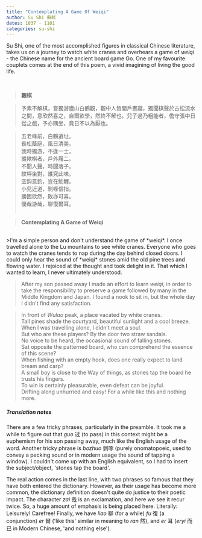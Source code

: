 ```yaml
---
title: "Contemplating A Game Of Weiqi"
author: Su Shi 蘇軾
dates: 1037 - 1101
categories: su-shi
---
```

Su Shi, one of the most accomplished figures in classical Chinese literature, takes us on a journey to watch white cranes and overhears a game of *weiqi*<!--more--> - the Chinese name for the ancient board game Go. One of my favourite couplets comes at the end of this poem, a vivid imagining of living the good life.
  
<br>
  
>**觀棋**

  
>予素不解棋，嘗獨游廬山白鶴觀，觀中人皆闔戶晝寢，獨聞棋聲於古松流水之間，意欣然喜之，自爾欲學，然終不解也。兒子過乃粗能者，儋守張中日從之戲，予亦隅坐，竟日不以為厭也。
  
>五老峰前，白鶴遺址。<br>
>長松蔭庭，風日清美。<br>
>我時獨游，不逢一士。<br>
>誰歟棋者，戶外屨二。<br>
>不聞人聲，時聞落子。<br>
>紋枰坐對，誰究此味。<br>
>空鈎意釣，豈在魴鯉。<br>
>小兒近道，剝啄信指。<br>
>勝固欣然，敗亦可喜。<br>
>優哉游哉，聊復爾耳。<br> <br>

>**Contemplating A Game of Weiqi**
<br>      
>I'm a simple person and don't understand the game of *weiqi*. I once travelled alone to the Lu mountains to see white cranes. Everyone who goes to watch the cranes tends to nap during the day behind closed doors. I could only hear the sound of *weiqi* stones amid the old pine trees and flowing water. I rejoiced at the thought and took delight in it. That which I wanted to learn, I never ultimately understood. 
    
>After my son passed away I made an effort to learn *weiqi*, in order to take the responsibility to preserve a game followed by many in the Middle Kingdom and Japan. I found a nook to sit in, but the whole day I didn't find any satisfaction.
    
>In front of *Wulao* peak, a place vacated by white cranes. <br>
>Tall pines shade the courtyard, beautiful sunlight and a cool breeze. <br>
>When I was travelling alone, I didn't meet a soul. <br>
>But who are these players? By the door two straw sandals. <br>
>No voice to be heard, the occasional sound of falling stones. <br>
>Sat opposite the patterned board, who can comprehend the essence of this scene? <br>
>When fishing with an empty hook, does one really expect to land bream and carp? <br>
>A small boy is close to the Way of things, as stones tap the board he trusts his fingers. <br>
>To win is certainly pleasurable, even defeat can be joyful. <br>
>Drifting along unhurried and easy! For a while like this and nothing more. <br>

##### Translation notes

There are a few tricky phrases, particularly in the preamble. It took me a while to figure out that *guo* 过 (to pass) in this context might be a euphemism for his son passing away, much like the English usage of the word. Another tricky phrase is *bozhuo* 剝啄 (purely onomatopoeic, used to convey a pecking sound or in modern usage the sound of tapping a window). I couldn't come up with an English equivalent, so I had to insert the subject/object, 'stones tap the board'. <br>

The real action comes in the last line, with two phrases so famous that they have both entered the dictionary. However, as their usage has become more common, the dictionary definition doesn't quite do justice to their poetic impact. The character *zai* 哉 is an exclamation, and here we see it recur twice. So, a huge amount of emphasis is being placed here. Literally: Leisurely! Carefree! Finally, we have *liao* 聊 (for a while) *fu* 復 (a conjunction) *er* 爾 ('like this' similar in meaning to *ran* 然), and *er* 耳 (*eryi* 而已 in Modern Chinese, 'and nothing else').